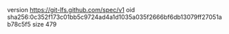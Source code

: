 version https://git-lfs.github.com/spec/v1
oid sha256:0c352f173c01bb5c9724ad4a1d1035a035f2666bf6db13079ff27051ab78c5f5
size 479

